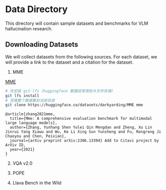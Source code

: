 # Data Directory

This directory will contain sample datasets and benchmarks for VLM hallucination research.

## Downloading Datasets

We will collect datasets from the following sources. For each dataset, we will provide a link to the dataset and a citation for the dataset.

1. MME

[MME](https://arxiv.org/abs/2306.13394)

```bash
# 先安装 git-lfs（huggingface 数据经常用到大文件存储）
git lfs install
# 克隆整个数据集到当前目录
git clone https://huggingface.co/datasets/darkyarding/MME mme
```

```cite
@article{zhang2021mme,
  title={Mme: A comprehensive evaluation benchmark for multimodal large language models},
  author={Zhang, Yunhang Shen Yulei Qin Mengdan and Zheng, Xu Lin Jinrui Yang Xiawu and Wu, Ke Li Xing Sun Yunsheng and Fu, Rongrong Ji Chaoyou and Chen, Peixian},
  journal={arXiv preprint arXiv:2306.13394} Add to Citavi project by ArXiv ID,
  year={2021}
}
```

2. VQA v2.0

3. POPE

4. Llava Bench in the Wild
